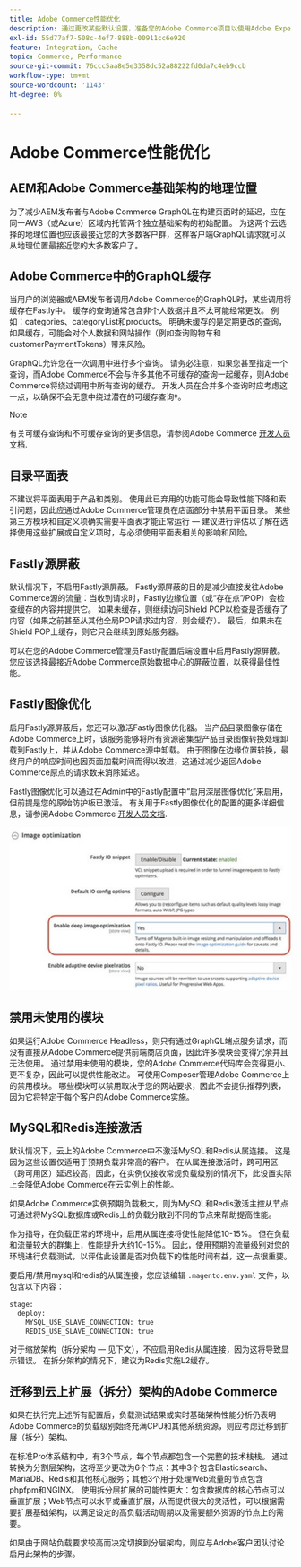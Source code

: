 ```yaml
---
title: Adobe Commerce性能优化
description: 通过更改某些默认设置，准备您的Adobe Commerce项目以使用Adobe Experience Manager as a CMS。
exl-id: 55d77af7-508c-4ef7-888b-00911cc6e920
feature: Integration, Cache
topic: Commerce, Performance
source-git-commit: 76ccc5aa8e5e3358dc52a88222fd0da7c4eb9ccb
workflow-type: tm+mt
source-wordcount: '1143'
ht-degree: 0%

---
```


# Adobe Commerce性能优化

## AEM和Adobe Commerce基础架构的地理位置

为了减少AEM发布者与Adobe Commerce GraphQL在构建页面时的延迟，应在同一AWS（或Azure）区域内托管两个独立基础架构的初始配置。 为这两个云选择的地理位置也应该最接近您的大多数客户群，这样客户端GraphQL请求就可以从地理位置最接近您的大多数客户了。

## Adobe Commerce中的GraphQL缓存

当用户的浏览器或AEM发布者调用Adobe Commerce的GraphQL时，某些调用将缓存在Fastly中。 缓存的查询通常包含非个人数据并且不太可能经常更改。 例如：categories、categoryList和products。 明确未缓存的是定期更改的查询，如果缓存，可能会对个人数据和网站操作（例如查询购物车和customerPaymentTokens）带来风险。

GraphQL允许您在一次调用中进行多个查询。 请务必注意，如果您甚至指定一个查询，而Adobe Commerce不会与许多其他不可缓存的查询一起缓存，则Adobe Commerce将绕过调用中所有查询的缓存。 开发人员在合并多个查询时应考虑这一点，以确保不会无意中绕过潜在的可缓存查询‡。

>[!NOTE]
>
> 有关可缓存查询和不可缓存查询的更多信息，请参阅Adobe Commerce [开发人员文档](https://devdocs.magento.com/guides/v2.4/graphql/caching.html).

## 目录平面表

不建议将平面表用于产品和类别。 使用此已弃用的功能可能会导致性能下降和索引问题，因此应通过Adobe Commerce管理员在店面部分中禁用平面目录。 某些第三方模块和自定义项确实需要平面表才能正常运行 — 建议进行评估以了解在选择使用这些扩展或自定义项时，与必须使用平面表相关的影响和风险。

## Fastly源屏蔽

默认情况下，不启用Fastly源屏蔽。 Fastly源屏蔽的目的是减少直接发往Adobe Commerce源的流量：当收到请求时，Fastly边缘位置（或“存在点”/POP）会检查缓存的内容并提供它。 如果未缓存，则继续访问Shield POP以检查是否缓存了内容（如果之前甚至从其他全局POP请求过内容，则会缓存）。 最后，如果未在Shield POP上缓存，则它只会继续到原始服务器。

可以在您的Adobe Commerce管理员Fastly配置后端设置中启用Fastly源屏蔽。 您应该选择最接近Adobe Commerce原始数据中心的屏蔽位置，以获得最佳性能。

## Fastly图像优化

启用Fastly源屏蔽后，您还可以激活Fastly图像优化器。 当产品目录图像存储在Adobe Commerce上时，该服务能够将所有资源密集型产品目录图像转换处理卸载到Fastly上，并从Adobe Commerce源中卸载。 由于图像在边缘位置转换，最终用户的响应时间也因页面加载时间而得以改进，这通过减少返回Adobe Commerce原点的请求数来消除延迟。

Fastly图像优化可以通过在Admin中的Fastly配置中“启用深层图像优化”来启用，但前提是您的原始防护板已激活。 有关用于Fastly图像优化的配置的更多详细信息，请参阅Adobe Commerce [开发人员文档](https://devdocs.magento.com/cloud/cdn/fastly-image-optimization.html).

![Adobe Commerce管理员中Fastly图像优化设置的屏幕截图](../assets/commerce-at-scale/image-optimization.svg)

## 禁用未使用的模块

如果运行Adobe Commerce Headless，则只有通过GraphQL端点服务请求，而没有直接从Adobe Commerce提供前端商店页面，因此许多模块会变得冗余并且无法使用。 通过禁用未使用的模块，您的Adobe Commerce代码库会变得更小、更不复杂，因此可以提供性能改进。 可使用Composer管理Adobe Commerce上的禁用模块。 哪些模块可以禁用取决于您的网站要求，因此不会提供推荐列表，因为它将特定于每个客户的Adobe Commerce实施。

## MySQL和Redis连接激活

默认情况下，云上的Adobe Commerce中不激活MySQL和Redis从属连接。 这是因为这些设置仅适用于预期负载非常高的客户。 在从属连接激活时，跨可用区（跨可用区）延迟较高，因此，在实例仅接收常规负载级别的情况下，此设置实际上会降低Adobe Commerce在云实例上的性能。

如果Adobe Commerce实例预期负载极大，则为MySQL和Redis激活主控从节点可通过将MySQL数据库或Redis上的负载分散到不同的节点来帮助提高性能。

作为指导，在负载正常的环境中，启用从属连接将使性能降低10-15%。 但在负载和流量较大的群集上，性能提升大约10-15%。 因此，使用预期的流量级别对您的环境进行负载测试，以评估此设置是否对负载下的性能时间有益，这一点很重要。

要启用/禁用mysql和redis的从属连接，您应该编辑 `.magento.env.yaml` 文件，以包含以下内容：

```
stage:
  deploy:
    MYSQL_USE_SLAVE_CONNECTION: true
    REDIS_USE_SLAVE_CONNECTION: true
```

对于缩放架构（拆分架构 — 见下文），不应启用Redis从属连接，因为这将导致显示错误。 在拆分架构的情况下，建议为Redis实施L2缓存。

## 迁移到云上扩展（拆分）架构的Adobe Commerce

如果在执行完上述所有配置后，负载测试结果或实时基础架构性能分析仍表明Adobe Commerce的负载级别始终充满CPU和其他系统资源，则应考虑迁移到扩展（拆分）架构。

在标准Pro体系结构中，有3个节点，每个节点都包含一个完整的技术栈栈。 通过转换为分割层架构，这将至少更改为6个节点：其中3个包含Elasticsearch、MariaDB、Redis和其他核心服务；其他3个用于处理Web流量的节点包含phpfpm和NGINX。 使用拆分层扩展的可能性更大：包含数据库的核心节点可以垂直扩展；Web节点可以水平或垂直扩展，从而提供很大的灵活性，可以根据需要扩展基础架构，以满足设定的高负载活动周期以及需要额外资源的节点上的需要。

如果由于网站负载要求较高而决定切换到分层架构，则应与Adobe客户团队讨论启用此架构的步骤。

